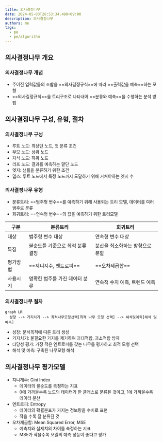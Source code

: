 ```yaml
---
title: 의사결정나무
date: 2024-05-03T20:53:34.498+09:00
description: 의사결정나무
authors: me
tags:
  - pe
  - pe/algorithm
---
```


## 의사결정나무 개요

### 의사결정나무 개념

- 주어진 입력값들의 조합을 ==의사결정규칙==에 따라 ==출력값을 예측==하는 모형
- ==의사결정규칙==을 트리구조로 나타내어 ==분류와 예측==을 수행하는 분석 방법

## 의사결정나무 구성, 유형, 절차

### 의사결정나무 구성

- 루트 노드: 최상단 노드, 첫 분류 조건
- 부모 노드: 상위 노드
- 자식 노드: 하위 노드
- 리프 노드: 결과를 예측하는 말단 노드
- 엣지: 샘플을 분류하기 위한 조건
- 뎁스: 루트 노드에서 특정 노드까지 도달하기 위해 거쳐야하는 엣지 수

### 의사결정나무 유형

- 분류트리: ==범주형 변수==를 예측하기 위해 사용되는 트리 모델, 데이터를 여러 범주로 분류
- 회귀트리: ==연속형 변수==의 값을 예측하기 위한 트리모델

| 구분     | 분류트리                         | 회귀트리                        |
| -------- | -------------------------------- | ------------------------------- |
| 대상     | 범주형 변수 대상                 | 연속형 변수 대상                |
| 특징     | 불순도를 기준으로 최적 분류 결정 | 분산을 최소화하는 방향으로 분할 |
| 평가방법 | ==지니지수, 엔트로피==               | ==오차제곱합==                      |
| 사용시기 | 명확한 범주를 가진 데이터 분류   | 연속적 수치 예측, 트렌드 예측   |

### 의사결정나무 절차

```mermaid
graph LR
  성장 --> 가지치기 --> 최적나무모형선택[최적 나무 모형 선택] --> 해석및예측[해석 및 예측]
```

- 성장: 분석목적에 따른 트리 생성
- 가지치기: 불필요한 가지를 제거하여 과대적합, 과소적합 방지
- 타당성 평가: 가장 적은 엔트로피를 갖는 나무를 평가하고 최적 모형 선택
- 해석 및 예측: 구축된 나무모형 해석

## 의사결정나무 평가모델

- 지니계수: Gini Index
  - 데이터의 불순도를 측정하는 지표
  - 0에 가까울수록 노드의 데이터가 한 클래스로 분류된 것이고, 1에 가까울수록 데이터 분산
- 엔트로피: Entropy
  - 데이터의 확률분포가 가지는 정보량을 수치로 표현
  - 작을 수록 잘 분류된 것
- 오차제곱합: Mean Squared Error, MSE
  - 예측치와 실제치의 차이를 측정하는 지표
  - MSE가 작을수록 모델의 예측 성능이 좋다고 평가
